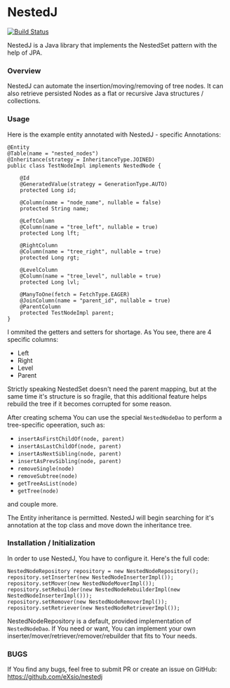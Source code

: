 # NestedJ
[![Build Status](https://travis-ci.org/eXsio/nestedj.svg?branch=master)](https://travis-ci.org/eXsio/nestedj)

NestedJ is a Java library that implements the NestedSet pattern with the help of JPA.

### Overview
NestedJ can automate the insertion/moving/removing of tree nodes. It can also retrieve persisted Nodes as a flat or recursive Java structures / collections.

### Usage

Here is the example entity annotated with NestedJ - specific Annotations:


    @Entity
    @Table(name = "nested_nodes")
    @Inheritance(strategy = InheritanceType.JOINED)
    public class TestNodeImpl implements NestedNode {

        @Id
        @GeneratedValue(strategy = GenerationType.AUTO)
        protected Long id;

        @Column(name = "node_name", nullable = false)
        protected String name;

        @LeftColumn
        @Column(name = "tree_left", nullable = true)
        protected Long lft;

        @RightColumn
        @Column(name = "tree_right", nullable = true)
        protected Long rgt;
    
        @LevelColumn
        @Column(name = "tree_level", nullable = true)
        protected Long lvl;
 
        @ManyToOne(fetch = FetchType.EAGER)
        @JoinColumn(name = "parent_id", nullable = true)
        @ParentColumn
        protected TestNodeImpl parent;
    }


I ommited the getters and setters for shortage. As You see, there are 4 specific columns:
- Left
- Right
- Level
- Parent

Strictly speaking NestedSet doesn't need the parent mapping, but at the same time it's structure is so fragile, that this additional feature helps rebuild the tree if it becomes corrupted for some reason.

After creating schema You can use the special ```NestedNodeDao``` to perform a tree-specific opeeration, such as:

- ```insertAsFirstChildOf(node, parent)```
- ```insertAsLastChildOf(node, parent)```
- ```insertAsNextSibling(node, parent)```
- ```insertAsPrevSibling(node, parent)```
- ```removeSingle(node)```
- ```removeSubtree(node)```
- ```getTreeAsList(node)```
- ```getTree(node)```

and couple more.

The Entity inheritance is permitted. NestedJ will begin searching for it's annotation at the top class and move down the inheritance tree.

### Installation / Initialization

In order to use NestedJ, You have to configure it. Here's the full code:


    NestedNodeRepository repository = new NestedNodeRepository();
    repository.setInserter(new NestedNodeInserterImpl());
    repository.setMover(new NestedNodeMoverImpl());
    repository.setRebuilder(new NestedNodeRebuilderImpl(new NestedNodeInserterImpl()));
    repository.setRemover(new NestedNodeRemoverImpl());
    repository.setRetriever(new NestedNodeRetrieverImpl());
 

NestedNodeRepository is a default, provided implementation of ```NestedNodeDao```. If You need or want, You can implement your own inserter/mover/retriever/remover/rebuilder that fits to Your needs.


### BUGS

If You find any bugs, feel free to submit PR or create an issue on GitHub: https://github.com/eXsio/nestedj
